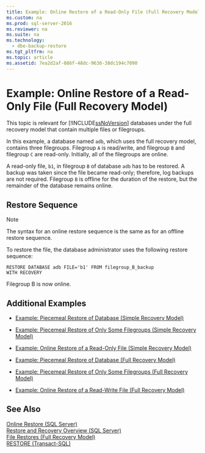 ```yaml
---
title: Example: Online Restore of a Read-Only File (Full Recovery Model)
ms.custom: na
ms.prod: sql-server-2016
ms.reviewer: na
ms.suite: na
ms.technology: 
  - dbe-backup-restore
ms.tgt_pltfrm: na
ms.topic: article
ms.assetid: 7ea2d2af-086f-48dc-9636-38dc194c7090
---
```

# Example: Online Restore of a Read-Only File (Full Recovery Model)
  This topic is relevant for [!INCLUDE[ssNoVersion](../../Topics/TopicNameContainA/includes/ssNoVersion_md.md)] databases under the full recovery model that contain multiple files or filegroups.  
  
 In this example, a database named `adb`, which uses the full recovery model, contains three filegroups. Filegroup `A` is read/write, and filegroup `B` and filegroup `C` are read-only. Initially, all of the filegroups are online.  
  
 A read-only file, `b1`, in filegroup `B` of database `adb` has to be restored. A backup was taken since the file became read-only; therefore, log backups are not required. Filegroup `B` is offline for the duration of the restore, but the remainder of the database remains online.  
  
## Restore Sequence  
  
> [!NOTE]  
>  The syntax for an online restore sequence is the same as for an offline restore sequence.  
  
 To restore the file, the database administrator uses the following restore sequence:  
  
```  
RESTORE DATABASE adb FILE='b1' FROM filegroup_B_backup  
WITH RECOVERY   
```  
  
 Filegroup B is now online.  
  
## Additional Examples  
  
-   [Example: Piecemeal Restore of Database &#40;Simple Recovery Model&#41;](../Topic/Example:%20Piecemeal%20Restore%20of%20Database%20\(Simple%20Recovery%20Model\).md)  
  
-   [Example: Piecemeal Restore of Only Some Filegroups &#40;Simple Recovery Model&#41;](../Topic/Example:%20Piecemeal%20Restore%20of%20Only%20Some%20Filegroups%20\(Simple%20Recovery%20Model\).md)  
  
-   [Example: Online Restore of a Read-Only File &#40;Simple Recovery Model&#41;](../Topic/Example:%20Online%20Restore%20of%20a%20Read-Only%20File%20\(Simple%20Recovery%20Model\).md)  
  
-   [Example: Piecemeal Restore of Database &#40;Full Recovery Model&#41;](../Topic/Example:%20Piecemeal%20Restore%20of%20Database%20\(Full%20Recovery%20Model\).md)  
  
-   [Example: Piecemeal Restore of Only Some Filegroups &#40;Full Recovery Model&#41;](../Topic/Example:%20Piecemeal%20Restore%20of%20Only%20Some%20Filegroups%20\(Full%20Recovery%20Model\).md)  
  
-   [Example: Online Restore of a Read-Write File &#40;Full Recovery Model&#41;](../Topic/Example:%20Online%20Restore%20of%20a%20Read-Write%20File%20\(Full%20Recovery%20Model\).md)  
  
## See Also  
 [Online Restore &#40;SQL Server&#41;](../../Topics/TopicNameNotContainA/Online-Restore--SQL-Server-.md)   
 [Restore and Recovery Overview &#40;SQL Server&#41;](../../Topics/TopicNameNotContainA/Restore-and-Recovery-Overview--SQL-Server-.md)   
 [File Restores &#40;Full Recovery Model&#41;](../../Topics/TopicNameNotContainA/File-Restores--Full-Recovery-Model-.md)   
 [RESTORE &#40;Transact-SQL&#41;](../Topic/RESTORE%20\(Transact-SQL\).md)  
  
  